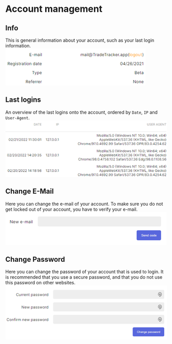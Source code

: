 # Account management

## Info
This is general information about your account, such as your last login information.
![General account info](generalaccountinfo.PNG)

## Last logins
An overview of the last logins onto the account, ordered by `Date`, `IP` and `User-Agent`.
![Last Logins](lastloginsbyip.PNG)

## Change E-Mail
Here you can change the e-mail of your account. To make sure you do not get locked out of your account, you have to verify your e-mail.
![Change E-Mail](changemail.PNG)

## Change Password
Here you can change the password of your account that is used to login. It is recommended that you use a secure password, and that you do not use this password on other websites.
![Change Password](changepassword.PNG)
